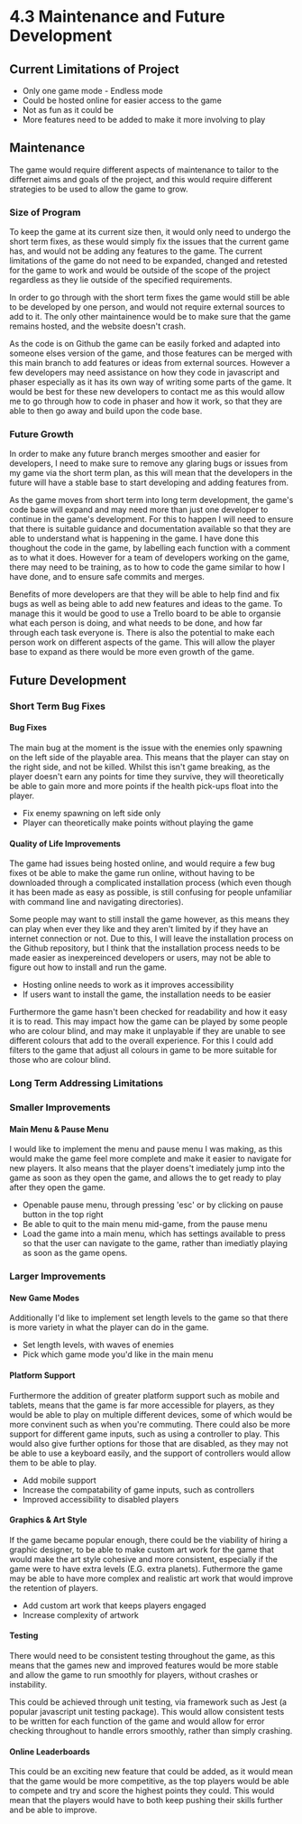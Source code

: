 # 4.3 Maintenance and Future Development

## Current Limitations of Project

* Only one game mode - Endless mode
* Could be hosted online for easier access to the game
* Not as fun as it could be
* More features need to be added to make it more involving to play

## Maintenance

The game would require different aspects of maintenance to tailor to the differnet aims and goals of the project, and this would require different strategies to be used to allow the game to grow.&#x20;

### Size of Program

To keep the game at its current size then, it would only need to undergo the short term fixes, as these would simply fix the issues that the current game has, and would not be adding any features to the game. The current limitations of the game do not need to be expanded, changed and retested for the game to work and would be outside of the scope of the project regardless as they lie outside of the specified requirements.&#x20;

In order to go through with the short term fixes the game would still be able to be developed by one person, and would not require external sources to add to it. The only other maintainence would be to make sure that the game remains hosted, and the website doesn't crash.&#x20;

As the code is on Github the game can be easily forked and adapted into someone elses version of the game, and those features can be merged with this main branch to add features or ideas from external sources. However a few developers may need assistance on how they code in javascript and phaser especially as it has its own way of writing some parts of the game. It would be best for these new developers to contact me as this would allow me to go through how to code in phaser and how it work, so that they are able to then go away and build upon the code base.&#x20;

### Future Growth

In order to make any future branch merges smoother and easier for developers, I need to make sure to remove any glaring bugs or issues from my game via the short term plan, as this will mean that the developers in the future will have a stable base to start developing and adding features from.&#x20;

As the game moves from short term into long term development, the game's code base will expand and may need more than just one developer to continue in the game's development. For this to happen I will need to ensure that there is suitable guidance and documentation available so that they are able to understand what is happening in the game. I have done this thoughout the code in the game, by labelling each function with a comment as to what it does. However for a team of developers working on the game, there may need to be training, as to how to code the game similar to how I have done, and to ensure safe commits and merges.&#x20;

Benefits of more developers are that they will be able to help find and fix bugs as well as being able to add new features and ideas to the game. To manage this it would be good to use a Trello board to be able to organsie what each person is doing, and what needs to be done, and how far through each task everyone is. There is also the potential to make each person work on different aspects of the game. This will allow the player base to expand as there would be more even growth of the game.&#x20;

## Future Development

### Short Term Bug Fixes

#### Bug Fixes

The main bug at the moment is the issue with the enemies only spawning on the left side of the playable area. This means that the player can stay on the right side, and not be killed. Whilst this isn't game breaking, as the player doesn't earn any points for time they survive, they will theoretically be able to gain more and more points if the health pick-ups float into the player.&#x20;

* Fix enemy spawning on left side only
* Player can theoretically make points without playing the game

#### Quality of Life Improvements

The game had issues being hosted online, and would require a few bug fixes ot be able to make the game run online, without having to be downloaded through a complicated installation process (which even though it has been made as easy as possible, is still confusing for people unfamiliar with command line and navigating directories).

Some people may want to still install the game however, as this means they can play when ever they like and they aren't limited by if they have an internet connection or not. Due to this, I will leave the installation process on the Github repository, but I think that the installation process needs to be made easier as inexpereinced developers or users, may not be able to figure out how to install and run the game.&#x20;

* Hosting online needs to work as it improves accessibility
* If users want to install the game, the installation needs to be easier&#x20;

Furthermore the game hasn't been checked for readability and how it easy it is to read. This may impact how the game can be played by some people who are colour blind, and may make it unplayable if they are unable to see different colours that add to the overall experience. For this I could add filters to the game that adjust all colours in game to be more suitable for those who are colour blind.

### Long Term Addressing Limitations

### Smaller Improvements

#### Main Menu & Pause Menu

I would like to implement the menu and pause menu I was making, as this would make the game feel more complete and make it easier to navigate for new players. It also means that the player doens't imediately jump into the game as soon as they open the game, and allows the to get ready to play after they open the game.&#x20;

* Openable pause menu, through pressing 'esc' or by clicking on pause button in the top right
* Be able to quit to the main menu mid-game, from the pause menu
* Load the game into a main menu, which has settings available to press so that the user can navigate to the game, rather than imediatly playing as soon as the game opens.&#x20;

### Larger Improvements

#### New Game Modes

Additionally I'd like to implement set length levels to the game so that there is more variety in what the player can do in the game.&#x20;

* Set length levels, with waves of enemies
* Pick which game mode you'd like in the main menu

#### Platform Support

Furthermore the addition of greater platform support such as mobile and tablets, means that the game is far more accessible for players, as they would be able to play on multiple different devices, some of which would be more convinent such as when you're commuting. There could also be more support for different game inputs, such as using a controller to play. This would also give further options for those that are disabled, as they may not be able to use a keyboard easily, and the support of controllers would allow them to be able to play.&#x20;

* Add mobile support
* Increase the compatability of game inputs, such as controllers
* Improved accessibility to disabled players

#### Graphics & Art Style

If the game became popular enough, there could be the viability of hiring a graphic designer, to be able to make custom art work for the game that would make the art style cohesive and more consistent, especially if the game were to have extra levels (E.G. extra planets). Futhermore the game may be able to have more complex and realistic art work that would improve the retention of players.&#x20;

* Add custom art work that keeps players engaged
* Increase complexity of artwork

#### Testing

There would need to be consistent testing throughout the game, as this means that the games new and improved features would be more stable and allow the game to run smoothly for players, without crashes or instability.

This could be achieved through unit testing, via framework such as Jest (a popular javascript unit testing package). This would allow consistent tests to be written for each function of the game and would allow for error checking throughout to handle errors smoothly, rather than simply crashing.&#x20;

#### Online Leaderboards

This could be an exciting new feature that could be added, as it would mean that the game would be more competitive, as the top players would be able to compete and try and score the highest points they could. This would mean that the players would have to both keep pushing their skills further and be able to improve.&#x20;
